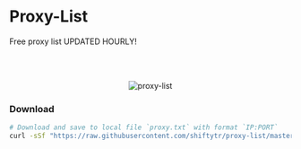 # Proxy-List
Free proxy list UPDATED HOURLY!


<br>
<br>
<p align="center">
  <img src="https://raw.githubusercontent.com/ShiftyTR/Proxy-List/master/proxy.png"  title="proxy-list">
</p>

### Download
```bash
# Download and save to local file `proxy.txt` with format `IP:PORT`
curl -sSf "https://raw.githubusercontent.com/shiftytr/proxy-list/master/proxy.txt" > proxy.txt
```
